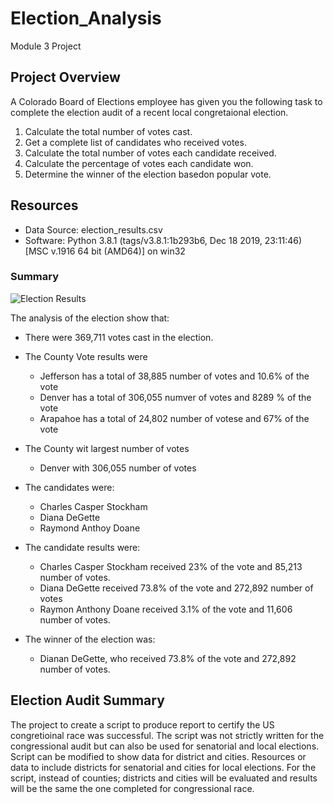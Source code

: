 # Election_Analysis
Module 3 Project

## Project Overview
 A Colorado Board of Elections employee has given you the following task to complete the election audit of a recent local congretaional election.

1. Calculate the total number of votes cast.
2. Get a complete list of candidates who received votes.
3. Calculate the total number of votes each candidate received.
4. Calculate the percentage of votes each candidate won.
5. Determine the winner of the election basedon popular vote.

## Resources
- Data Source: election_results.csv
- Software: Python 3.8.1 (tags/v3.8.1:1b293b6, Dec 18 2019, 23:11:46) [MSC v.1916 64 bit (AMD64)] on win32

### Summary
![Election Results](https://user-images.githubusercontent.com/80075982/113147581-c09d3a80-91e5-11eb-9f85-51f51b5cf181.png)

The analysis of the election show that:
- There were 369,711 votes cast in the election.
- The County Vote results were
    - Jefferson has a total of 38,885 number of votes and  10.6% of the vote
    - Denver has a total of 306,055 numver of votes and 8289 % of the vote
    - Arapahoe has a total of 24,802 number of votese and 67% of the vote
- The County wit largest number of votes
    - Denver with 306,055 number of votes
- The candidates were:
    - Charles Casper Stockham
    - Diana DeGette
    - Raymond Anthoy Doane
- The candidate results were:
    - Charles Casper Stockham received 23% of the vote and 85,213 number of votes.
    - Diana DeGette received 73.8% of the vote and 272,892 number of votes
    - Raymon Anthony Doane received 3.1% of the vote and 11,606 number of votes.
          
- The winner of the election was:
    - Dianan DeGette, who received 73.8% of the vote and 272,892 number of votes.

  
## Election Audit Summary
The project to create a script to produce report to certify the US congretioinal race was successful. The script was not strictly written for the congressional audit but can also be used for senatorial and local elections. Script can be modified to show data for district and cities. Resources or data to include districts for senatorial and cities for local elections. For the script, instead of counties; districts and cities will be evaluated and results will be the same the one completed for congressional race.



